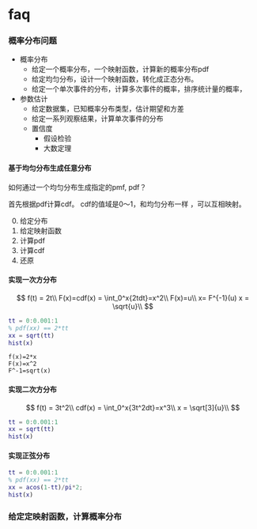 # faq


### 概率分布问题

- 概率分布
    - 给定一个概率分布，一个映射函数，计算新的概率分布pdf
    - 给定均匀分布，设计一个映射函数，转化成正态分布。
    - 给定一个单次事件的分布，计算多次事件的概率，排序统计量的概率，
- 参数估计
    - 给定数据集，已知概率分布类型，估计期望和方差
    - 给定一系列观察结果，计算单次事件的分布
    - 置信度
        - 假设检验
        - 大数定理


#### 基于均匀分布生成任意分布 
如何通过一个均匀分布生成指定的pmf, pdf？

首先根据pdf计算cdf。
cdf的值域是0～1，和均匀分布一样 ，可以互相映射。

0. 给定分布
1. 给定映射函数
2. 计算pdf
3. 计算cdf
4. 还原


#### 实现一次方分布 
$$
f(t) = 2t\\
F(x)=cdf(x) = \int_0^x{2tdt}=x^2\\
F(x)=u\\
x= F^{-1}(u)
x = \sqrt{u}\\
$$

``` matlab
tt = 0:0.001:1
% pdf(xx) == 2*tt
xx = sqrt(tt)
hist(x)
```

```
f(x)=2*x
F(x)=x^2
F^-1=sqrt(x)
```

#### 实现二次方分布 
$$
f(t) = 3t^2\\
cdf(x) = \int_0^x{3t^2dt}=x^3\\
x = \sqrt[3]{u}\\
$$

``` matlab
tt = 0:0.001:1
xx = sqrt(tt)
hist(x)
```
#### 实现正弦分布 
``` matlab
tt = 0:0.001:1
% pdf(xx) == 2*tt
xx = acos(1-tt)/pi*2;
hist(x)
```


### 给定定映射函数，计算概率分布 
